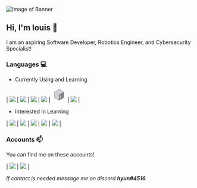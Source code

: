![Image of Banner](https://github.com/louisvsworld/louisvsworld/blob/main/banner.png)
## Hi, I'm louis 👋
I am an aspiring Software Developer, Robotics Engineer, and Cybersecurity Specialist!
### Languages 💻

- Currently Using and Learning

| [<img src="https://cdn.svgporn.com/logos/html-5.svg" width="38">](https://html.spec.whatwg.org/) | [<img src="https://cdn.svgporn.com/logos/css-3.svg" width="38">]() | [<img src="https://cdn.svgporn.com/logos/python.svg" width="38">](https://www.python.org/) | [<img src="https://brandslogos.com/wp-content/uploads/images/large/arduino-logo-1.png" width="38">](https://www.arduino.cc/) | [<img src="https://github.com/clyde-kun/clyde-kun/blob/0e443786bee176210b0ce41fabd63c96ec31ee59/bash.png" width="38">](https://www.gnu.org/software/bash/) | [<img src="https://logowiki.net/uploads/logo/j/java-14.svg" width="38">](https://www.oracle.com/java/) |


- Interested In Learning

| [<img src="https://cdn.svgporn.com/logos/javascript.svg" width="38">](https://www.javascript.com/) | [<img src="https://cdn.svgporn.com/logos/nodejs-icon.svg" width="38">](https://nodejs.org/en/) | [<img src="https://cdn.svgporn.com/logos/c-plusplus.svg" width="38">](https://www.cplusplus.com/) | [<img src="https://upload.wikimedia.org/wikipedia/commons/1/19/C_Logo.png" width="38">](https://www.learn-c.org/) | [<img src="https://cdn.svgporn.com/logos/lua.svg" width="38">](http://www.lua.org/) |


### Accounts 📫

You can find me on these accounts!

| [<img src="https://cdn.freebiesupply.com/images/large/2x/steam-logo-transparent.png" width="38">](https://steamcommunity.com/id/1uh) | [<img src="https://cdn.myanimelist.net/img/sp/icon/apple-touch-icon-256.png" width="38">](https://myanimelist.net/animelist/c1yd3) |


*If contact is needed message me on discord **hyun#4516***


<!--- 👋 Hi, I’m @clyde-kun
- 👀 I’m interested in ...
- 🌱 I’m currently learning ...
- 💞️ I’m looking to collaborate on ...
- 📫 How to reach me ...


clyde-kun/clyde-kun is a ✨ special ✨ repository because its `README.md` (this file) appears on your GitHub profile.
You can click the Preview link to take a look at your changes.
--->
